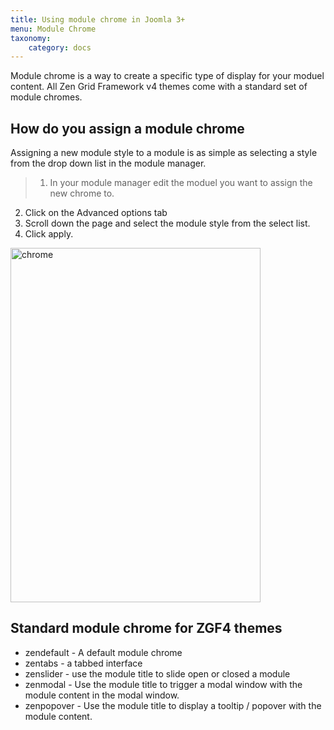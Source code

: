 ```yaml
---
title: Using module chrome in Joomla 3+
menu: Module Chrome
taxonomy:
    category: docs
---
```


Module chrome is a way to create a specific type of display for your moduel content. All Zen Grid Framework v4 themes come with a standard set of module chromes.

## How do you assign a module chrome

Assigning a new module style to a module is as simple as selecting a style from the drop down list in the module manager.
>1. In your module manager edit the moduel you want to assign the new chrome to.
2. Click on the Advanced options tab
3. Scroll down the page and select the module style from the select list.
4. Click apply.

<img src="http://bambootheme.com/showcase/jun13/images/democontent/documentation/chrome.png" width="400" height="567" alt="chrome" class="border">

## Standard module chrome for ZGF4 themes

- zendefault - A default module chrome
- zentabs - a tabbed interface
- zenslider - use the module title to slide open or closed a module
- zenmodal - Use the module title to trigger a modal window with the module content in the modal window.
- zenpopover - Use the module title to display a tooltip / popover with the module content. 				